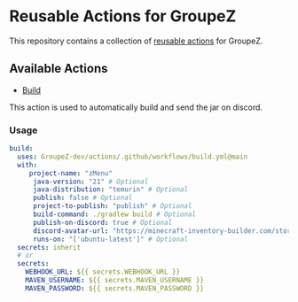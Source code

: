 # Reusable Actions for GroupeZ

This repository contains a collection of [reusable actions](https://docs.github.com/en/actions/using-workflows/reusing-workflows) for GroupeZ.

## Available Actions

- [Build](./.github/workflows/build.yml)

This action is used to automatically build and send the jar on discord.

### Usage

```yaml
build:
  uses: GroupeZ-dev/actions/.github/workflows/build.yml@main
  with:
     project-name: "zMenu"
      java-version: "21" # Optional
      java-distribution: "temurin" # Optional
      publish: false # Optional
      project-to-publish: "publish" # Optional
      build-command: ./gradlew build # Optional
      publish-on-discord: true # Optional
      discord-avatar-url: "https://minecraft-inventory-builder.com/storage/images/9UgcfGZyrmbVrXw5lbj5kXq6fW8F4nhwj6Cx4nVG.png" # Optional
      runs-on: "['ubuntu-latest']" # Optional
  secrets: inherit
  # or
  secrets:
    WEBHOOK_URL: ${{ secrets.WEBHOOK_URL }}
    MAVEN_USERNAME: ${{ secrets.MAVEN_USERNAME }}
    MAVEN_PASSWORD: ${{ secrets.MAVEN_PASSWORD }}
```
